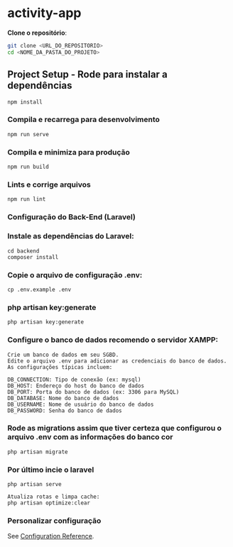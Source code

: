 # activity-app
**Clone o repositório**:
   ```bash
   git clone <URL_DO_REPOSITORIO>
   cd <NOME_DA_PASTA_DO_PROJETO>
   ```
   
## Project Setup - Rode para instalar a dependências
```
npm install
```

### Compila e recarrega para desenvolvimento
```
npm run serve
```

### Compila e minimiza para produção
```
npm run build
```

### Lints e corrige arquivos
```
npm run lint
```

### Configuração do Back-End (Laravel)


### Instale as dependências do Laravel:
```
cd backend
composer install
```
### Copie o arquivo de configuração .env:

```
cp .env.example .env
```
### php artisan key:generate
````
php artisan key:generate
````
### Configure o banco de dados recomendo o servidor XAMPP:
````
Crie um banco de dados em seu SGBD.
Edite o arquivo .env para adicionar as credenciais do banco de dados. As configurações típicas incluem:

DB_CONNECTION: Tipo de conexão (ex: mysql)
DB_HOST: Endereço do host do banco de dados
DB_PORT: Porta do banco de dados (ex: 3306 para MySQL)
DB_DATABASE: Nome do banco de dados
DB_USERNAME: Nome de usuário do banco de dados
DB_PASSWORD: Senha do banco de dados
````
### Rode as migrations assim que tiver certeza que configurou o arquivo .env com as informações do banco cor
````
php artisan migrate
````
### Por último incie o laravel 
````
php artisan serve
````

````
Atualiza rotas e limpa cache:
php artisan optimize:clear
````

### Personalizar configuração
See [Configuration Reference](https://cli.vuejs.org/config/).
